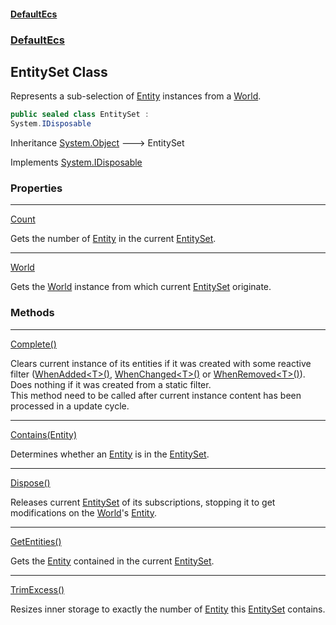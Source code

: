 #### [DefaultEcs](DefaultEcs.md 'DefaultEcs')
### [DefaultEcs](DefaultEcs.md#DefaultEcs 'DefaultEcs')
## EntitySet Class
Represents a sub-selection of [Entity](Entity.md 'DefaultEcs.Entity') instances from a [World](EntitySet_World.md 'DefaultEcs.EntitySet.World').  
```csharp
public sealed class EntitySet :
System.IDisposable
```

Inheritance [System.Object](https://docs.microsoft.com/en-us/dotnet/api/System.Object 'System.Object') &#129106; EntitySet  

Implements [System.IDisposable](https://docs.microsoft.com/en-us/dotnet/api/System.IDisposable 'System.IDisposable')  
### Properties

***
[Count](EntitySet_Count.md 'DefaultEcs.EntitySet.Count')

Gets the number of [Entity](Entity.md 'DefaultEcs.Entity') in the current [EntitySet](EntitySet.md 'DefaultEcs.EntitySet').  

***
[World](EntitySet_World.md 'DefaultEcs.EntitySet.World')

Gets the [World](World.md 'DefaultEcs.World') instance from which current [EntitySet](EntitySet.md 'DefaultEcs.EntitySet') originate.  
### Methods

***
[Complete()](EntitySet_Complete().md 'DefaultEcs.EntitySet.Complete()')

Clears current instance of its entities if it was created with some reactive filter ([WhenAdded&lt;T&gt;()](EntityQueryBuilder_WhenAdded_T_().md 'DefaultEcs.EntityQueryBuilder.WhenAdded&lt;T&gt;()'), [WhenChanged&lt;T&gt;()](EntityQueryBuilder_WhenChanged_T_().md 'DefaultEcs.EntityQueryBuilder.WhenChanged&lt;T&gt;()') or [WhenRemoved&lt;T&gt;()](EntityQueryBuilder_WhenRemoved_T_().md 'DefaultEcs.EntityQueryBuilder.WhenRemoved&lt;T&gt;()')).  
Does nothing if it was created from a static filter.  
This method need to be called after current instance content has been processed in a update cycle.  

***
[Contains(Entity)](EntitySet_Contains(Entity).md 'DefaultEcs.EntitySet.Contains(DefaultEcs.Entity)')

Determines whether an [Entity](Entity.md 'DefaultEcs.Entity') is in the [EntitySet](EntitySet.md 'DefaultEcs.EntitySet').  

***
[Dispose()](EntitySet_Dispose().md 'DefaultEcs.EntitySet.Dispose()')

Releases current [EntitySet](EntitySet.md 'DefaultEcs.EntitySet') of its subscriptions, stopping it to get modifications on the [World](EntitySet_World.md 'DefaultEcs.EntitySet.World')'s [Entity](Entity.md 'DefaultEcs.Entity').  

***
[GetEntities()](EntitySet_GetEntities().md 'DefaultEcs.EntitySet.GetEntities()')

Gets the [Entity](Entity.md 'DefaultEcs.Entity') contained in the current [EntitySet](EntitySet.md 'DefaultEcs.EntitySet').  

***
[TrimExcess()](EntitySet_TrimExcess().md 'DefaultEcs.EntitySet.TrimExcess()')

Resizes inner storage to exactly the number of [Entity](Entity.md 'DefaultEcs.Entity') this [EntitySet](EntitySet.md 'DefaultEcs.EntitySet') contains.  
